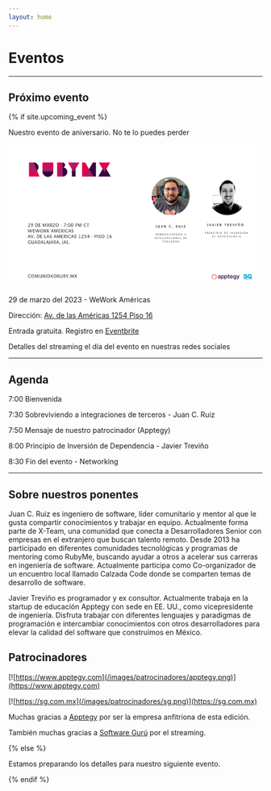 ```yaml
---
layout: home
---
```


# Eventos

---

## Próximo evento

{% if site.upcoming_event %}

Nuestro evento de aniversario. No te lo puedes perder

![](/images/eventos/marzo_2023/tercer_anuncio.png)

29 de marzo del 2023 - WeWork Américas

Dirección: [Av. de las Américas 1254 Piso 16](https://goo.gl/maps/MenMfLYdK8sEoZZr5)

Entrada gratuita. Registro en [Eventbrite](https://www.eventbrite.com.mx/e/comunidad-ruby-mx-sesion-marzo-2023-tickets-554726149847)

Detalles del streaming el día del evento en nuestras redes sociales

---

## Agenda

7:00 Bienvenida

7:30 Sobreviviendo a integraciones de terceros - Juan C. Ruiz

7:50 Mensaje de nuestro patrocinador (Apptegy)

8:00 Principio de Inversión de Dependencia - Javier Treviño

8:30 Fin del evento - Networking

---

## Sobre nuestros ponentes

Juan C. Ruiz es ingeniero de software, líder comunitario y mentor al que le gusta compartir conocimientos y trabajar en equipo. Actualmente forma parte de X-Team, una comunidad que conecta a Desarrolladores Senior con empresas en el extranjero que buscan talento remoto. Desde 2013 ha participado en diferentes comunidades tecnológicas y programas de mentoring como RubyMe, buscando ayudar a otros a acelerar sus carreras en ingeniería de software. Actualmente participa como Co-organizador de un encuentro local llamado Calzada Code donde se comparten temas de desarrollo de software.

Javier Treviño es programador y ex consultor. Actualmente trabaja en la startup de educación Apptegy con sede en EE. UU., como vicepresidente de ingeniería. Disfruta trabajar con diferentes lenguajes y paradigmas de programación e intercambiar conocimientos con otros desarrolladores para elevar la calidad del software que construimos en México.

## Patrocinadores

[![https://www.apptegy.com](/images/patrocinadores/apptegy.png)](https://www.apptegy.com)

[![https://sg.com.mx](/images/patrocinadores/sg.png)](https://sg.com.mx)

Muchas gracias a [Apptegy](https://www.apptegy.com) por ser la empresa anfitriona de esta edición.

También muchas gracias a [Software Gurú](https://sg.com.mx/) por el streaming.

{% else %}

Estamos preparando los detalles para nuestro siguiente evento.

{% endif %}
